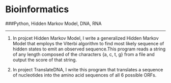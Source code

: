 Bioinformatics
==============
###Python, Hidden Markov Model, DNA, RNA
______
1. In projcet Hidden Markov Model, I write a generalized Hidden Markov Model that employs the Viterbi algorithm to find most likely sequence of hidden states to emit an observed sequence.This program reads a string of any length composed of the characters {a, c, t, g} from a file and
output the score of that string.

2. In project TranslateDNA, I write this program that translates a sequence of nucleotides into the amino acid sequences of all 6 possible ORFs.
